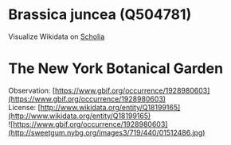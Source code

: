 
Brassica juncea (Q504781)
=========================
  
Visualize Wikidata on [Scholia](https://scholia.toolforge.org/taxon/Q504781)
# The New York Botanical Garden
  
Observation: [https://www.gbif.org/occurrence/1928980603](https://www.gbif.org/occurrence/1928980603)  
License: [http://www.wikidata.org/entity/Q18199165](http://www.wikidata.org/entity/Q18199165)  
![https://www.gbif.org/occurrence/1928980603](http://sweetgum.nybg.org/images3/719/440/01512486.jpg)